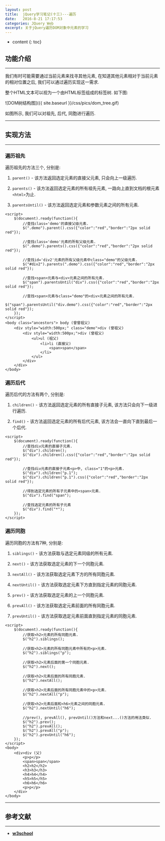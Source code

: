 ```yaml
---
layout: post
title:  jQuery学习笔记(十三)---遍历
date:   2016-8-21 17:17:53
categories: JQuery Web
excerpt: 关于jQuery遍历DOM对象中元素的学习
---
```


* content
{: toc}

## 功能介绍

---

我们有时可能需要通过当前元素来找寻其他元素, 在知道其他元素相对于当前元素的相对位置之后, 我们可以通过遍历实现这一需求. 

整个HTML文本可以视为一个由HTML标签组成的标签树. 如下图:

![DOM树结构图]({{ site.baseurl }}/css/pics/dom_tree.gif)
   
如图所示, 我们可以对祖先, 后代, 同胞进行遍历.

---

## 实现方法

---

### 遍历祖先   
   
遍历祖先的方法三个, 分别是:    
     
1. `parent()` - 该方法返回选定元素的直接父元素, 只会向上一级遍历.

2. `parents()` - 该方法返回选定元素的所有祖先元素, 一路向上直到文档的根元素`<html>`为止.

3. `parentsUntil()` - 该方法返回选定元素和参数元素之间的所有元素. 

```jQuery
<script>
	$(document).ready(function(){
		//查找class='demo'的直接父级元素.
		$(".demo").parent().css({"color":"red","border":"2px solid red"});

		//查找class='demo'元素的所有父级元素.
		$(".demo").parents().css({"color":"red","border":"2px solid red"});

		//查找id='div2'元素的所有父级元素中class="demo"的父级元素.
		$("#div2").parents(".demo").css({"color":"red","border":"2px solid red"});

		//查找<span>元素与<div>元素之间的所有元素.
		$("span").parentsUntil("div").css({"color":"red","border":"2px solid red"});

		//查找<span>元素与class="demo"的<div>元素之间的所有元素.
		$("span").parentsUntil("div.demo").css({"color":"red","border":"2px solid red"});
	});
</script>
<body class="ancestors"> body (曾曾祖父)
	<div style="width:500px;" class="demo">div (曾祖父)
		<div style="width:500px;">div (曾祖父)
			<ul>ul (祖父)  
				<li>li (直接父)
					<span>span</span>
				</li>
			</ul>   
		</div>
	</div>
</body>
```

### 遍历后代    
    
遍历后代的方法有两个, 分别是:   
   
1. `children()` - 该方法返回选定元素的所有直接子元素, 该方法只会向下一级进行遍历.

2. `find()` - 该方法返回选定元素的所有后代元素, 该方法会一直向下直到最后一个后代.

```jQuery
<script>
	$(document).ready(function(){
		//查找div元素的直接子元素.
		$("div").children();
		$("div").children().css({"color":"red","border":"2px solid red"});

		//查找div元素的直接子元素<p>中, class="1"的<p>元素.
		$("div").children("p.1");
		$("div").children("p.1").css({"color":"red","border":"2px solid red"});

		//得到选定元素的所有子元素中的<span>元素.
		$("div").find("span");

		//查找选定元素的所有子元素
		$("div").find("*");
	});
</script>
```

### 遍历同胞   

遍历同胞的方法有7种, 分别是:   
   
1. `siblings()` - 该方法获取与选定元素同级的所有元素.

2. `next()` - 该方法获取选定元素的下一个同胞元素.

3. `nextAll()` - 该方法获取选定元素下方的所有同胞元素.

4. `nextUntil()` - 该方法获取选定元素下方直到指定元素的同胞元素.

5. `prev()` - 该方法获取选定元素的上一个同胞元素.

6. `prevAll()` - 该方法获取选定元素前面的所有同胞元素.

7. `prevUntil()` - 该方法获取选定元素前面直到指定元素的同胞元素.

```jQuery
<script>
	$(document).ready(function(){
		//获取<h2>元素的所有同胞元素.
		$("h2").siblings();

		//获取<h2>元素的所有同胞元素中所有的<p>元素.
		$("h2").siblings("p");

		//获取<h2>元素后面的第一个同胞元素.
		$("h2").next();

		//获取<h2>元素后面的所有同胞元素.
		$("h2").nextAll();

		//获取<h2>元素后面的所有同胞元素中的<p>元素.
		$("h2").nextAll("p");

		//获取<h2>元素后面和<h6>元素之间的同胞元素.
		$("h2").nextUntil("h6");

		//prev(), prevAll(), prevUntil()方法和next...()方法的用法类似.
		$("h2").prev();
		$("h2").prevAll();
		$("h2").prevAll("p");
		$("h2").prevUntil("h6");
	});
</script>
<body>
	<div>div (父)
		<p>p</p>
		<span>span</span>
		<h2>h2</h2>
		<h3>h3</h3>
		<h4>h4</h4>
		<h5>h5</h5>
		<h6>h6</h6>
		<p>p</p>
	</div>
</body>
```

---

## 参考文献

---

* **[w3school](http://www.w3school.com.cn/jquery/jquery_traversing.asp)**